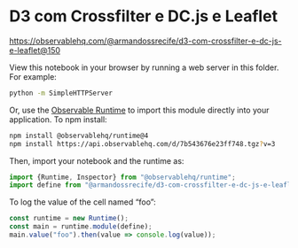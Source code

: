 # D3 com Crossfilter e DC.js e Leaflet

https://observablehq.com/@armandossrecife/d3-com-crossfilter-e-dc-js-e-leaflet@150

View this notebook in your browser by running a web server in this folder. For
example:

~~~sh
python -m SimpleHTTPServer
~~~

Or, use the [Observable Runtime](https://github.com/observablehq/runtime) to
import this module directly into your application. To npm install:

~~~sh
npm install @observablehq/runtime@4
npm install https://api.observablehq.com/d/7b543676e23ff748.tgz?v=3
~~~

Then, import your notebook and the runtime as:

~~~js
import {Runtime, Inspector} from "@observablehq/runtime";
import define from "@armandossrecife/d3-com-crossfilter-e-dc-js-e-leaflet";
~~~

To log the value of the cell named “foo”:

~~~js
const runtime = new Runtime();
const main = runtime.module(define);
main.value("foo").then(value => console.log(value));
~~~
